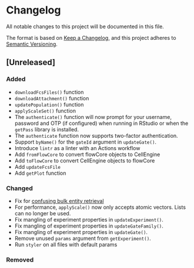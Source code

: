 # Changelog
All notable changes to this project will be documented in this file.

The format is based on [Keep a Changelog](https://keepachangelog.com/en/1.0.0/),
and this project adheres to [Semantic Versioning](https://semver.org/spec/v2.0.0.html).

## [Unreleased]

### Added
- `downloadFcsFiles()` function
- `downloadAttachment()` function
- `updatePopulation()` function
- `applyScaleSet()` function
- The `authenticate()` function will now prompt for your username, password and
  OTP (if configured) when running in RStudio or when the `getPass` library is
  installed.
- The `authenticate` function now supports two-factor authentication.
- Support `byName()` for the `gateId` argument in `updateGate()`.
- Introduce `lintr` as a linter with an Actions workflow
- Add `fromFlowCore` to convert flowCore objects to CellEngine
- Add `toFlowCore` to convert CellEngine objects to flowCore
- Add `updateFcsFile`
- Add `getPlot` function

### Changed
- Fix for [confusing bulk entity retrieval](https://github.com/primitybio/cellengine-r-toolkit/issues/48)
- For performance, `applyScale()` now only accepts atomic vectors. Lists can no
  longer be used.
- Fix mangling of experiment properties in `updateExperiment()`.
- Fix mangling of experiment properties in `updateGateFamily()`.
- Fix mangling of experiment properties in `updateGate()`.
- Remove unused `params` argument from `getExperiment()`.
- Run `styler` on all files with default params

### Removed
